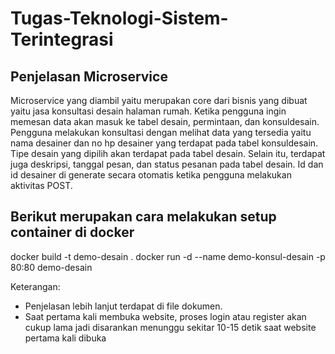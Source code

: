 # Tugas-Teknologi-Sistem-Terintegrasi

## Penjelasan Microservice
Microservice yang diambil yaitu merupakan core dari bisnis yang dibuat yaitu jasa konsultasi desain halaman rumah. Ketika pengguna ingin memesan data akan masuk ke tabel desain, permintaan, dan konsuldesain. Pengguna melakukan konsultasi dengan melihat data yang tersedia yaitu nama desainer dan no hp desainer yang terdapat pada tabel konsuldesain. Tipe desain yang dipilih akan terdapat pada tabel desain. Selain itu, terdapat juga deskripsi, tanggal pesan, dan status pesanan pada tabel desain. Id dan id desainer di generate secara otomatis ketika pengguna melakukan aktivitas POST.

## Berikut merupakan cara melakukan setup container di docker
docker build -t demo-desain .
docker run -d --name demo-konsul-desain -p 80:80 demo-desain

Keterangan: 
- Penjelasan lebih lanjut terdapat di file dokumen.
- Saat pertama kali membuka website, proses login atau register akan cukup lama jadi disarankan menunggu sekitar 10-15 detik saat website pertama kali dibuka
